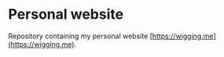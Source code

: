 # Personal website

Repository containing my personal website [https://wigging.me](https://wigging.me).
